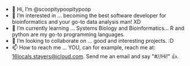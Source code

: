 - 👋 Hi, I’m @scoopitypoopitypoop
- 👀 I’m interested in ... becoming the best software developer for bioinformatics and your go-to data analysis man! XD
- 🌱 I’m currently learning ... Systems Biology and Bioinformatics... R and python are my go-to programming languages. 
- 💞️ I’m looking to collaborate on ... good and interesting projects. :D
- 📫 How to reach me ... YOU, can for example, reach me at: 16locals.stayers@icloud.com. Send me an email and say "#//Hi!" 👍.

<!---
scoopitypoopitypoop/scoopitypoopitypoop is a ✨ special ✨ repository because its `README.md` (this file) appears on your GitHub profile.
You can click the Preview link to take a look at your changes.
--->
